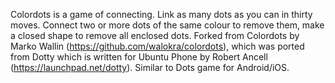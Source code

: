 Colordots is a game of connecting. Link as many dots as you can in thirty moves. Connect two or more dots of the same colour to remove them, make a closed shape to remove all enclosed dots. Forked from Colordots by Marko Wallin (https://github.com/walokra/colordots), which was ported from Dotty which is written for Ubuntu Phone by Robert Ancell (https://launchpad.net/dotty). Similar to Dots game for Android/iOS.